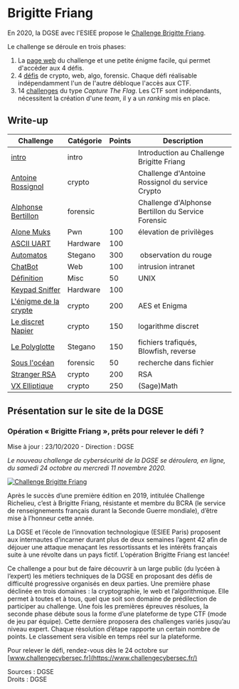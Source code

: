 # Brigitte Friang

En 2020, la DGSE avec l'ESIEE propose le [Challenge Brigitte Friang](https://www.defense.gouv.fr/dgse/tout-le-site/operation-brigitte-friang-prets-pour-relever-le-defi).

Le challenge se déroule en trois phases:
1. La [page web](https://challengecybersec.fr/) du challenge et une petite énigme facile, qui permet d'accéder aux 4 défis.
2. 4 [défis](https://challengecybersec.fr/chat) de crypto, web, algo, forensic. Chaque défi réalisable indépendamment l'un de l'autre débloque l'accès aux CTF.
3. 14 [challenges](https://ctf.challengecybersec.fr/7a144cdc500b28e80cf760d60aca2ed3/) du type *Capture The Flag*. Les CTF sont indépendants, nécessitent la création d'une *team*, il y a un *ranking* mis en place.


## Write-up

| Challenge  | Catégorie | Points  | Description |
| ---------- | --------- | ------- | ------------ |
| [intro](etape1/README.md) | intro | | Introduction au Challenge Brigitte Friang |
| [Antoine Rossignol](etape2/crypto/README.md) | crypto | | Challenge d'Antoine Rossignol du service Crypto |
| [Alphonse Bertillon](etape2/forensic/README.md) | forensic | | Challenge d'Alphonse Bertillon du Service Forensic |
| [Alone Muks](ctf/Alone_Musk/README.md) | Pwn | 100 | élevation de privilèges |
| [ASCII UART](ctf/ASCII_UART/README.md) | Hardware | 100 | |
| [Automatos](ctf/Automatos/README.md) | Stegano | 300 | observation du rouge |
| [ChatBot](ctf/ChatBot/README.md) | Web | 100 | intrusion intranet |
| [Définition](ctf/Définition/README.md) | Misc | 50 | UNIX |
| [Keypad Sniffer](ctf/Keypad_Sniffer/README.md) | Hardware | 100 | |
| [L'énigme de la crypte](ctf/L_énigme_de_la_crypte/README.md) | crypto | 200 | AES et Enigma |
| [Le discret Napier](ctf/Le_discret_Napier/README.md) | crypto | 150 | logarithme discret |
| [Le Polyglotte](ctf/Le_Polyglotte/README.md) | Stegano | 150 | fichiers trafiqués, Blowfish, reverse |
| [Sous l'océan](ctf/Sous_l_océan/README.md) | forensic | 50 | recherche dans fichier |
| [Stranger RSA](ctf/Stranger_RSA/README.md) | crypto | 200 | RSA |
| [VX Elliptique](ctf/VX_Elliptique/README.md) | crypto | 250 | (Sage)Math |


## Présentation sur le site de la DGSE

### Opération « Brigitte Friang », prêts pour relever le défi ?

Mise à jour  : 23/10/2020 - Direction : DGSE

*Le nouveau challenge de cybersécurité de la DGSE se déroulera, en ligne, du samedi 24 octobre au mercredi 11 novembre 2020.*

[![Challenge Brigitte Friang](https://img.youtube.com/vi/xthisKXk8wk/0.jpg)](https://youtu.be/xthisKXk8wk)

Après le succès d’une première édition en 2019, intitulée Challenge Richelieu, c’est à Brigitte Friang, résistante et membre du BCRA (le service de renseignements français durant la Seconde Guerre mondiale), d’être mise à l’honneur cette année.

La DGSE et l’école de l’innovation technologique (ESIEE Paris) proposent aux internautes d’incarner durant plus de deux semaines l’agent 42 afin de déjouer une attaque menaçant les ressortissants et les intérêts français suite à une révolte dans un pays fictif. L’opération Brigitte Friang est lancée!

Ce challenge a pour but de faire découvrir à un large public (du lycéen à l’expert) les métiers techniques de la DGSE en proposant des défis de difficulté progressive organisés en deux parties.
Une première phase déclinée en trois domaines :  la cryptographie, le web et l’algorithmique. Elle permet à toutes et à tous, quel que soit son domaine de prédilection de participer au challenge.
Une fois les premières épreuves résolues, la seconde phase débute sous la forme d’une plateforme de type CTF (mode de jeu par équipe). Cette dernière proposera des challenges variés jusqu’au niveau expert. Chaque résolution d’étape rapporte un certain nombre de points. Le classement sera visible en temps réel sur la plateforme.

Pour relever le défi, rendez-vous dès le 24 octobre sur [www.challengecybersec.fr](https://www.challengecybersec.fr/)

Sources : DGSE<br>
Droits : DGSE
